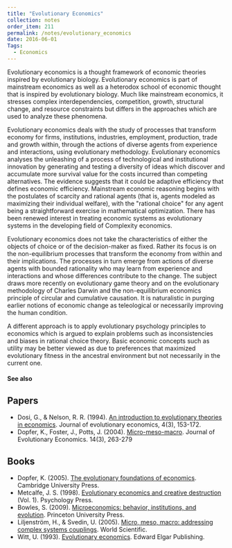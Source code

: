 ```yaml
---
title: "Evolutionary Economics"
collection: notes
order_item: 211
permalink: /notes/evolutionary_economics
date: 2016-06-01
Tags:
  - Economics
---
```


Evolutionary economics is a thought framework of economic theories inspired by evolutionary biology.
Evolutionary economics is part of mainstream economics as well as a heterodox school of economic thought that is inspired by evolutionary biology. Much like mainstream economics, it stresses complex interdependencies, competition, growth, structural change, and resource constraints but differs in the approaches which are used to analyze these phenomena.

Evolutionary economics deals with the study of processes that transform economy for firms, institutions, industries, employment, production, trade and growth within, through the actions of diverse agents from experience and interactions, using evolutionary methodology. Evolutionary economics analyses the unleashing of a process of technological and institutional innovation by generating and testing a diversity of ideas which discover and accumulate more survival value for the costs incurred than competing alternatives. The evidence suggests that it could be adaptive efficiency that defines economic efficiency. Mainstream economic reasoning begins with the postulates of scarcity and rational agents (that is, agents modeled as maximizing their individual welfare), with the "rational choice" for any agent being a straightforward exercise in mathematical optimization. There has been renewed interest in treating economic systems as evolutionary systems in the developing field of Complexity economics.

Evolutionary economics does not take the characteristics of either the objects of choice or of the decision-maker as fixed. Rather its focus is on the non-equilibrium processes that transform the economy from within and their implications. The processes in turn emerge from actions of diverse agents with bounded rationality who may learn from experience and interactions and whose differences contribute to the change. The subject draws more recently on evolutionary game theory and on the evolutionary methodology of Charles Darwin and the non-equilibrium economics principle of circular and cumulative causation. It is naturalistic in purging earlier notions of economic change as teleological or necessarily improving the human condition.

A different approach is to apply evolutionary psychology principles to economics which is argued to explain problems such as inconsistencies and biases in rational choice theory. Basic economic concepts such as utility may be better viewed as due to preferences that maximized evolutionary fitness in the ancestral environment but not necessarily in the current one.


#### See also





## Papers
* Dosi, G., & Nelson, R. R. (1994). [An introduction to evolutionary theories in economics](http://faculty.neu.edu.cn/txiang/evolution/Ref/94An%20introduction%20to%20evolutionary%20theories%20in%20economics.pdf). Journal of evolutionary economics, 4(3), 153-172.
* Dopfer, K., Foster, J., Potts, J. (2004). [Micro-meso-macro](http://www.academia.edu/download/45049290/Micro-meso-macro20160424-3609-1nrplyb.pdf). Journal of Evolutionary Economics. 14(3), 263-279


## Books
* Dopfer, K. (2005). [The evolutionary foundations of economics](https://www.goodreads.com/book/show/95946.The_Evolutionary_Foundations_of_Economics). Cambridge University Press.
* Metcalfe, J. S. (1998). [Evolutionary economics and creative destruction](https://www.goodreads.com/book/show/117128.Evolutionary_Economics_and_Creative_Destruction) (Vol. 1). Psychology Press.
* Bowles, S. (2009). [Microeconomics: behavior, institutions, and evolution](https://www.goodreads.com/book/show/569820.Microeconomics). Princeton University Press.
* Liljenström, H., & Svedin, U. (2005). [Micro, meso, macro: addressing complex systems couplings](https://www.goodreads.com/book/show/4979867-micro-meso-macro). World Scientific.
* Witt, U. (1993). [Evolutionary economics](https://www.goodreads.com/book/show/4464725-evolutionary-economics). Edward Elgar Publishing.


